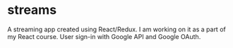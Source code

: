 # streams
A streaming app created using React/Redux. I am working on it as a part of my React course.
User sign-in with Google API and Google OAuth.
